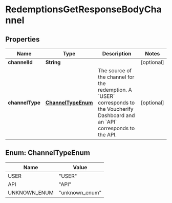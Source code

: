 

# RedemptionsGetResponseBodyChannel


## Properties

| Name | Type | Description | Notes |
|------------ | ------------- | ------------- | -------------|
|**channelId** | **String** |  |  [optional] |
|**channelType** | [**ChannelTypeEnum**](#ChannelTypeEnum) | The source of the channel for the redemption. A &#x60;USER&#x60; corresponds to the Voucherify Dashboard and an &#x60;API&#x60; corresponds to the API. |  [optional] |



## Enum: ChannelTypeEnum

| Name | Value |
|---- | -----|
| USER | &quot;USER&quot; |
| API | &quot;API&quot; |
| UNKNOWN_ENUM | &quot;unknown_enum&quot; |



